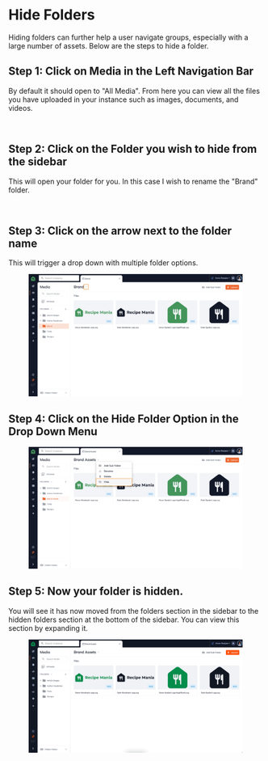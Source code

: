 # Hide Folders

Hiding folders can further help a user navigate groups, especially with a large number of assets. Below are the steps to hide a folder.&#x20;

## Step 1: Click on Media in the Left Navigation Bar

By default it should open to "All Media". From here you can view all the files you have uploaded in your instance such as images, documents, and videos.

<figure><img src="https://files.gitbook.com/v0/b/gitbook-x-prod.appspot.com/o/spaces%2F-LKUXrO8I7u5ufn3Lefn%2Fuploads%2FxK7hAme2xyOJQzuvWZqq%2FScreen%20Shot%202022-10-26%20at%203.24.45%20PM.png?alt=media&#x26;token=73e3c2bc-474e-4f18-ae9f-a2fb3effffbd" alt=""><figcaption></figcaption></figure>

## Step 2: Click on the Folder you wish to hide from the sidebar

This will open your folder for you. In this case I wish to rename the "Brand" folder.

<figure><img src="https://files.gitbook.com/v0/b/gitbook-x-prod.appspot.com/o/spaces%2F-LKUXrO8I7u5ufn3Lefn%2Fuploads%2FCKDBXN3BW53N6kHVNm3R%2FScreen%20Shot%202022-10-31%20at%208.06.29%20PM.png?alt=media&#x26;token=7f76f410-d072-4e84-a007-8b244f64c906" alt=""><figcaption></figcaption></figure>

## Step 3: Click on the arrow next to the folder name

This will trigger a drop down with multiple folder options.&#x20;

<figure><img src="../../../../.gitbook/assets/Screen Shot 2022-10-31 at 8.12.05 PM.png" alt=""><figcaption></figcaption></figure>

## Step 4: Click on the Hide Folder Option in the Drop Down Menu

<figure><img src="../../../../.gitbook/assets/Screen Shot 2022-10-31 at 8.15.56 PM.png" alt=""><figcaption></figcaption></figure>

## Step 5: Now your folder is hidden.&#x20;

You will see it has now moved from the folders section in the sidebar to the hidden folders section at the bottom of the sidebar. You can view this section by expanding it.&#x20;

<figure><img src="../../../../.gitbook/assets/2022-10-31 20.16.50.gif" alt=""><figcaption></figcaption></figure>
